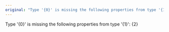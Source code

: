 ```yaml
---
original: "Type '{0}' is missing the following properties from type '{1}': {2}"
---
```


Type '{0}' is missing the following properties from type '{1}': {2}